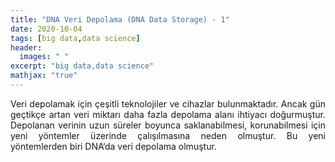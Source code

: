 ```yaml
---
title: "DNA Veri Depolama (DNA Data Storage) - 1"
date: 2020-10-04
tags: [big data,data science]
header: 
  images: " "
excerpt: "big data,data science"
mathjax: "true"
---
```


<p align="justify"> Veri depolamak için çeşitli teknolojiler ve cihazlar bulunmaktadır. Ancak gün geçtikçe artan veri miktarı daha
fazla depolama alanı ihtiyacı doğurmuştur. Depolanan verinin uzun süreler boyunca saklanabilmesi, korunabilmesi için yeni yöntemler 
üzerinde çalışılmasına neden olmuştur. Bu yeni yöntemlerden biri DNA‘da veri depolama olmuştur. </p>
